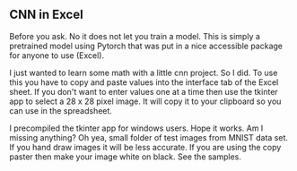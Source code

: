 ## CNN in Excel
Before you ask. No it does not let you train a model. This is simply a pretrained model using Pytorch that was put in a nice accessible package for anyone to use (Excel). 

I just wanted to learn some math with a little cnn project. So I did. To use this you have to copy and paste values into the interface tab of the Excel sheet.
If you don't want to enter values one at a time then use the tkinter app to select a 28 x 28 pixel image. It will copy it to your clipboard so you can use in the spreadsheet.

I precompiled the tkinter app for windows users. Hope it works. Am I missing anything? Oh yea, small folder of test images from MNIST data set. If you hand draw images it will be less accurate.
If you are using the copy paster then make your image white on black. See the samples.

